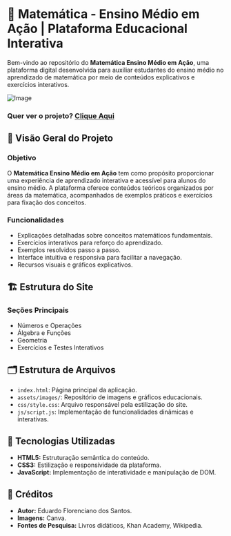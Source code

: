 # 📘 Matemática - Ensino Médio em Ação | Plataforma Educacional Interativa

Bem-vindo ao repositório do **Matemática Ensino Médio em Ação**, uma plataforma digital desenvolvida para auxiliar estudantes do ensino médio no aprendizado de matemática por meio de conteúdos explicativos e exercícios interativos.

![Image](https://github.com/user-attachments/assets/447fac65-5bef-4d90-8df2-5a3e5dd31620)

<h3>Quer ver o projeto? <a href="https://eduardoflorenciano.github.io/Matematica_Ensino_Medio_Em_Acao/">Clique Aqui</a></h3>

## 👀 Visão Geral do Projeto

### Objetivo
O **Matemática Ensino Médio em Ação** tem como propósito proporcionar uma experiência de aprendizado interativa e acessível para alunos do ensino médio. A plataforma oferece conteúdos teóricos organizados por áreas da matemática, acompanhados de exemplos práticos e exercícios para fixação dos conceitos.

### Funcionalidades
- Explicações detalhadas sobre conceitos matemáticos fundamentais.
- Exercícios interativos para reforço do aprendizado.
- Exemplos resolvidos passo a passo.
- Interface intuitiva e responsiva para facilitar a navegação.
- Recursos visuais e gráficos explicativos.

## 🏗️ Estrutura do Site

### **Seções Principais**

- Números e Operações
- Álgebra e Funções
- Geometria
- Exercícios e Testes Interativos

## 🗂️ Estrutura de Arquivos

- `index.html`: Página principal da aplicação.
- `assets/images/`: Repositório de imagens e gráficos educacionais.
- `css/style.css`: Arquivo responsável pela estilização do site.
- `js/script.js`: Implementação de funcionalidades dinâmicas e interativas.

## 🤖 Tecnologias Utilizadas

- **HTML5:** Estruturação semântica do conteúdo.
- **CSS3:** Estilização e responsividade da plataforma.
- **JavaScript:** Implementação de interatividade e manipulação de DOM.

## 🔎 Créditos

- **Autor:** Eduardo Florenciano dos Santos.
- **Imagens:** Canva.
- **Fontes de Pesquisa:** Livros didáticos, Khan Academy, Wikipedia.
